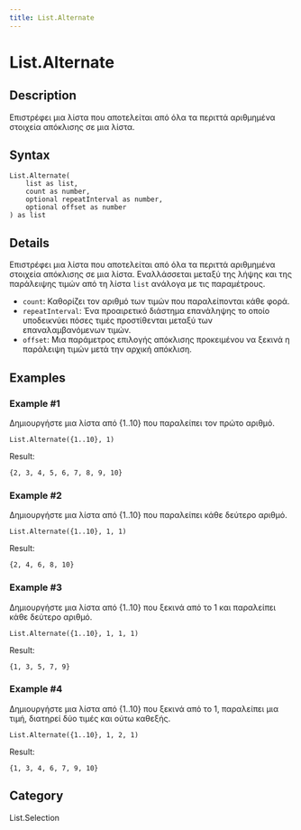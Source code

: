 ```yaml
---
title: List.Alternate
---
```


# List.Alternate


## Description

Επιστρέφει μια λίστα που αποτελείται από όλα τα περιττά αριθμημένα στοιχεία απόκλισης σε μια λίστα.


## Syntax

```powerquery
List.Alternate(
    list as list,
    count as number,
    optional repeatInterval as number,
    optional offset as number
) as list
```


## Details

Επιστρέφει μια λίστα που αποτελείται από όλα τα περιττά αριθμημένα στοιχεία απόκλισης σε μια λίστα. Εναλλάσσεται μεταξύ της λήψης και της παράλειψης τιμών από τη λίστα <code>list</code> ανάλογα με τις παραμέτρους.    <ul>    <li><code>count</code>: Καθορίζει τον αριθμό των τιμών που παραλείπονται κάθε φορά.</li>    <li><code>repeatInterval</code>: Ένα προαιρετικό διάστημα επανάληψης το οποίο υποδεικνύει πόσες τιμές προστίθενται μεταξύ των επαναλαμβανόμενων τιμών.</li>    <li><code>offset</code>: Μια παράμετρος επιλογής απόκλισης προκειμένου να ξεκινά η παράλειψη τιμών μετά την αρχική απόκλιση.</li>    </ul>


## Examples

### Example #1 
Δημιουργήστε μια λίστα από \{1..10} που παραλείπει τον πρώτο αριθμό.
```powerquery
List.Alternate({1..10}, 1)
```

Result: 
```powerquery
{2, 3, 4, 5, 6, 7, 8, 9, 10}
```


### Example #2 
Δημιουργήστε μια λίστα από \{1..10} που παραλείπει κάθε δεύτερο αριθμό.
```powerquery
List.Alternate({1..10}, 1, 1)
```

Result: 
```powerquery
{2, 4, 6, 8, 10}
```


### Example #3 
Δημιουργήστε μια λίστα από \{1..10} που ξεκινά από το 1 και παραλείπει κάθε δεύτερο αριθμό.
```powerquery
List.Alternate({1..10}, 1, 1, 1)
```

Result: 
```powerquery
{1, 3, 5, 7, 9}
```


### Example #4 
Δημιουργήστε μια λίστα από \{1..10} που ξεκινά από το 1, παραλείπει μια τιμή, διατηρεί δύο τιμές και ούτω καθεξής.
```powerquery
List.Alternate({1..10}, 1, 2, 1)
```

Result: 
```powerquery
{1, 3, 4, 6, 7, 9, 10}
```




## Category
List.Selection
